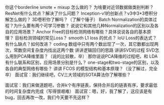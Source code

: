 
你这个borderline smote + mixup 怎么做的？
为啥要对近邻数据做类别判断？
ResNet有什么优点？解决了什么问题？
Inception-v1的创新点？v3中3*3卷积分解怎么做的？
3D卷积你了解吗？（了解个锤子）
Batch Normalization的具体过程？为什么要有两个可学习参数？
说说它和其他几种Normalization的区别以及各自的应用场景？
Anchor Free的目标检测网络有哪些？具体说说各自的基本原理？
目标检测领域的常见Loss？
smooth L1 loss 的优点？
IoU Loss的表达式？有什么缺点？如何改进？
coding
数组中只有两个数出现了一次，其它数都出现两次，常数空间复杂度内找出这两个数
讲讲逻辑回归的思路
讲讲SVD的过程
SVD怎么用到PCA降维里面？（说的比较散，卒）
那你说说PCA降维的过程吧，和 LDA 有什么联系和区别，应用场景分别是什么？
one-stage和two-stage的区别，以及各自的典型网络有哪些？
讲讲 FCOS 的模型结构和基本原理？（没了解过，完全卒）
面试官：我们继续吧，CV三大领域的SOTA算法你了解哪些？

面试官：我们来做道题吧，合并k个有序链表，保持合并后的链表有序，要求最低的时间复杂度内完成（写得很艰难）
面试官：嗯，好，我了解了，这应该是有bug，回去再改一改，我们今天要不先这样？
